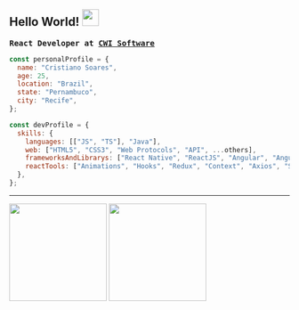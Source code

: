 ## Hello World! <img src="https://raw.githubusercontent.com/iampavangandhi/iampavangandhi/master/gifs/Hi.gif" width="30px" height="30px"></h2>

<pre><b>React Developer at <a href="https://github.com/cwisoftware">CWI Software</a></b></pre>

```javascript
const personalProfile = {
  name: "Cristiano Soares",
  age: 25,
  location: "Brazil",
  state: "Pernambuco",
  city: "Recife",
};

const devProfile = {
  skills: {
    languages: [["JS", "TS"], "Java"],
    web: ["HTML5", "CSS3", "Web Protocols", "API", ...others],
    frameworksAndLibrarys: ["React Native", "ReactJS", "Angular", "AngularJS", "NodeJS", "GraphQL", ...others],
    reactTools: ["Animations", "Hooks", "Redux", "Context", "Axios", "SWR", ...others],
  },
};
```

---

<div>
  <img height="175em" src="https://github-readme-stats.vercel.app/api?username=cybercris&show_icons=true&theme=tokyonight&include_all_commits=true&count_private=true"/>
  <img height="175em" src="https://github-readme-stats.vercel.app/api/top-langs/?username=cybercris&layout=compact&langs_count=7&theme=tokyonight"/>
</div>
